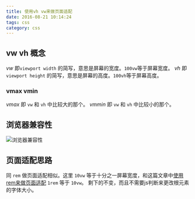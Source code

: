 ```yaml
---
title: 使用vh vw来做页面适配
date: 2016-08-21 10:14:24
tags: css
category: css
---
```


## vw vh 概念

*vw* 即`viewport width` 的简写，意思是屏幕的宽度。`100vw`等于屏幕宽度。
*vh* 即`viewport height` 的简写，意思是屏幕的高度。`100vh`等于屏幕高度。

### vmax vmin

*vmax* 即 `vw` 和 `vh` 中比较大的那个。
*vmmin* 即 `vw` 和 `vh` 中比较小的那个。

## 浏览器兼容性

![浏览器兼容性](/images/vwvh1.png)

## 页面适配思路

同 `rem` 做页面适配相似。这里 `10vw` 等于十分之一屏幕宽度，和这篇文章中[使用rem来做页面适配](/2016/08/16/8) `1rem` 等于 `10vw`。
剩下的不变，而且不需要js判断来更改根元素的字体大小。
